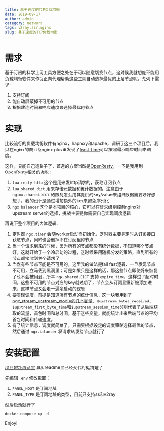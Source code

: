 ```yaml
---
title: 基于速度的TCP负载均衡
date: 2019-09-17
author: admin
category: network
tags: v2ray,ssr,nginx
slug: 基于速度的TCP负载均衡
---
```

 
 
# 需求

基于订阅的科学上网工具方便之处在于可以随意切换节点，这时候我就想能不能用负载均衡软件来作为正向代理帮助这些工具自动选择最优的上层节点呢，先列下需求:

1. 支持订阅
2. 能自动屏蔽掉不可用的节点
3. 根据建连时间和响应速度来选择最优的节点

# 实现

比较流行的负载均衡软件有nginx，haproxy和apache，调研了这三个项目后，我只在nginx的商业版nginx plus里发现了[least_time](http://nginx.org/en/docs/stream/ngx_stream_upstream_module.html#least_time)可以按照最小响应时间来调度。

这样，只能自己造轮子了，首选的方案当然是[OpenResty](https://openresty.org/en/)，一下是我用到OpenResty相关的功能：

1. `lua-resty-http` 这个是用来发http请求的，获取订阅节点
2. `lua_shared_dict` 用来存储元数据和统计数据的，注意由于 `nginx.shared.DICT` 的限制怎么用其提供的key/value来组织数据需要好好想想了，我的设计是通过增加额外的key来避免序列化
3. `ngx.balancer` 这个是本项目的核心，它可以在请求级别控制nginx对upstream server的选择，挑战主要是你需要自己实现调度逻辑

再说下整个项目的大体逻辑:

1. 定时器 `ngx.timer` 会随worker启动而初始化，定时器主要是定时从订阅接口获取节点，同时也会删掉不在订阅里的节点
2. 当一个请求到来的时候，因为所有的节点都没有统计数据，不知道哪个节点好，这就开始了一个冷启动的过程，这时候采用随机分发的策略，直到所有的节点都接收到10个请求了
3. 当然有些节点可能是不可用的，这里我的做法是fail fast逻辑，一旦发现节点不可用，立马丢到黑洞里；可是如果只是这样的话，那这些节点即使将来恢复了也不会被用到，所幸 `ngx.shared.DICT` 支持 `expire_time`，这样过了超时时间，这些不可用的节点对应的key就过期了，节点会从订阅里重新被添加进来，这样节点又会走一遍冷启动的逻辑
4. 要实现调度，前提是知道所有节点的统计信息，这一块我用到了 [ngx_stream_upstream_modle的几个变量](http://nginx.org/en/docs/stream/ngx_stream_upstream_module.html#variables)，`$upstream_bytes_received`，`$upstream_first_byte_time`和`$upstream_session_time`分别代表了从后端获取的流量，首包时间和总时间，基于这些变量，就能统计出来后端节点的平均首包时间和传输速度。
5. 有了统计信息，调度就简单了，只需要根据设定的调度策略选择最优的节点，然后通过 `ngx.balancer` 将请求转发给节点就行了


# 安装配置

[项目地址再这里](https://github.com/xdays/tlb) 其实readme里已经交代的挺清楚了

先编辑 `.env` 修改配置：

1. `PANEL_HOST` 是订阅地址
2. `PANEL_TYPE` 是订阅地址的类型，目前只支持ss和v2ray

然后启动就行了

```
docker-compose up -d
```

Enjoy!
